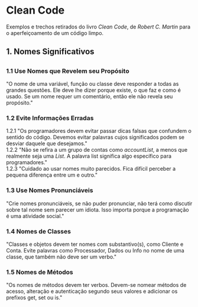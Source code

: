 <h1> <b> Clean Code </b> </h1>

Exemplos e trechos retirados do livro <i>Clean Code</i>, de <i>Robert C. Martin</i> para o aperfeiçoamento de um código limpo.

<h2> <b> 1. Nomes Significativos </b> <h2>

<h3> <b> 1.1 Use Nomes que Revelem seu Propósito </b> </h3>

"O nome de uma variável, função ou classe deve responder a todas as grandes questões. Ele deve lhe dizer porque existe, o que faz e como é usado. Se um nome requer um comentário, então ele não revela seu propósito."

<h3> <b> 1.2 Evite Informações Erradas </b> </h3>

1.2.1 "Os programadores devem evitar passar dicas falsas que confundem o sentido do código. Devemos evitar palavras cujos significados podem se desviar daquele que desejamos."</br>
1.2.2 "Não se refira a um grupo de contas como <i>accountList</i>, a menos que realmente seja uma <i>List</i>. A palavra list significa algo específico para programadores."</br>
1.2.3 "Cuidado ao usar nomes muito parecidos. Fica difícil perceber a pequena diferença entre um e outro."</br>

<h3> <b> 1.3 Use Nomes Pronunciáveis </b> </h3>

"Crie nomes pronunciáveis, se não puder pronunciar, não terá como discutir sobre tal nome sem parecer um idiota. Isso importa porque a programação é uma atividade social."

<h3> <b> 1.4 Nomes de Classes </b> </h3>

"Classes e objetos devem ter nomes com substantivo(s), como Cliente e Conta. Evite palavras como Processador, Dados ou Info no nome de uma classe, que também não deve ser um verbo."

<h3> <b> 1.5 Nomes de Métodos </b> </h3>

"Os nomes de métodos devem ter verbos. Devem-se nomear métodos de acesso, alteração e autenticação segundo seus valores e adicionar os prefixos get, set ou is."
